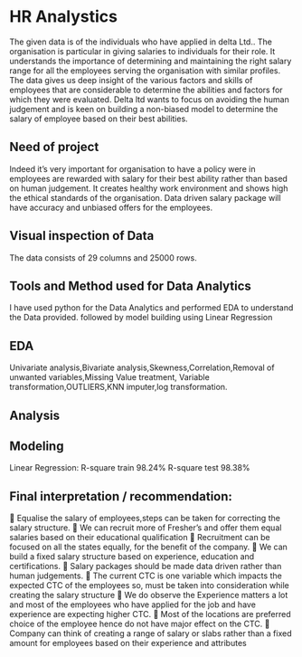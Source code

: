 
# HR Analystics

The given data is of the individuals who have applied in delta Ltd.. The organisation is particular in giving salaries to individuals for their role. It understands the importance of determining and maintaining the right salary range for all the employees serving the organisation with similar profiles. The data gives us deep insight of the various factors and skills of employees that are considerable to determine the abilities and factors for which they were evaluated. Delta ltd wants to focus on avoiding the human judgement and is keen on building a non-biased model to determine the salary of employee based on their best abilities.  


## Need of project
Indeed it’s very important for organisation to have a policy were in employees are rewarded with salary for their best ability rather than based on human judgement. It creates healthy work environment and shows high the ethical standards of the organisation. Data driven salary package will have accuracy and unbiased offers for the employees.
## Visual inspection of Data
The data consists of 29 columns and 25000 rows.
## Tools and Method used for Data Analytics 
I have used python for the Data Analytics and performed EDA to understand the Data provided. followed by model building using Linear Regression
## EDA
Univariate analysis,Bivariate analysis,Skewness,Correlation,Removal of unwanted variables,Missing Value treatment,
Variable transformation,OUTLIERS,KNN imputer,log transformation.
## Analysis
[](![image](https://user-images.githubusercontent.com/111356510/184941373-a6dab8b0-7a01-42cc-851d-cb665b1c511c.png)
)
## Modeling
Linear Regression: R-square train	98.24%
R-square test	98.38%
## Final interpretation / recommendation:

	Equalise the salary of employees,steps can be taken for correcting the salary structure. 
	We can recruit more of Fresher’s and offer them equal salaries based on their educational qualification
	Recruitment can be focused on all the states equally, for the benefit of the company.
	We can build a fixed salary structure based on experience, education and certifications.
	Salary packages should be made data driven rather than human judgements.
	The current CTC is one variable which impacts the expected CTC of the employees so, must be taken into consideration while creating the salary structure 
	We do observe the Experience matters a lot and most of the employees who have applied for the job and have experience are expecting higher CTC.
	Most of the locations are preferred choice of the employee hence do not have major effect on the CTC.
	Company can think of creating a range of salary or slabs rather than a fixed amount for employees based on their experience and attributes 

